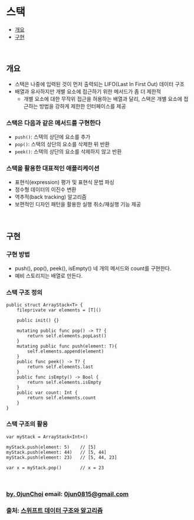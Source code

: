 # 스택 


* [개요](#개요)
* [구현](#구현)


&nbsp;
## 개요
* 스택은 나중에 입력된 것이 먼저 출력되는 LIFO(Last In First Out) 데이터 구조
* 배열과 유사하지만 개별 요소에 접근하기 위한 메서드가 좀 더 제한적
    * 개별 요소에 대한 무작위 접근을 허용하는 배열과 달리, 스택은 개별 요소에 접근하는 방법을 강하게 제한한 인터페이스를 제공
    

### 스택은 다음과 같은 메서드를 구현한다
* `push()`: 스택의 상단에 요소를 추가
* `pop()`: 스택의 상단의 요소를 삭제한 뒤 반환
* `peek()`: 스택의 상단의 요소를 삭제하지 않고 반환


### 스택을 활용한 대표적인 애플리케이션
* 표현식(expression) 평가 및 표현식 문법 파싱
* 정수형 데이터의 이진수 변환
* 역추적(back tracking) 알고리즘
* 보편적인 디자인 패턴을 활용한 실행 취소/재실행 기능 제공


&nbsp;
## 구현
### 구현 방법
* push(), pop(), peek(), isEmpty() 네 개의 메서드와 count를 구현한다.
* 예비 스토리지는 배열로 만든다.


### 스택 구조 정의
```
public struct ArrayStack<T> {
    fileprivate var elements = [T]()

    public init() {}

    mutating public func pop() -> T? {
        return self.elements.popLast()
    }
    mutating public func push(element: T){
        self.elements.append(element)
    }
    public func peek() -> T? {
        return self.elements.last
    }
    public func isEmpty() -> Bool {
        return self.elements.isEmpty
    }
    public var count: Int {
        return self.elements.count
    }
}
```


### 스택 구조의 활용
```
var myStack = ArrayStack<Int>()

myStack.push(element: 5)    // [5]
myStack.push(element: 44)   // [5, 44]
myStack.push(element: 23)   // [5, 44, 23]

var x = myStack.pop()       // x = 23
```


&nbsp;
&nbsp;      
### [by. 0junChoi](https://github.com/0jun0815) email: <0jun0815@gmail.com>
### 출처: [스위프트 데이터 구조와 알고리즘](http://acornpub.co.kr/book/swift-structure-algorithms)

